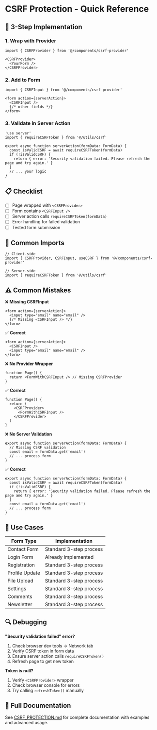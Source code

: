 # CSRF Protection - Quick Reference

## 🚀 3-Step Implementation

### 1. Wrap with Provider
```tsx
import { CSRFProvider } from '@/components/csrf-provider'

<CSRFProvider>
  <YourForm />
</CSRFProvider>
```

### 2. Add to Form
```tsx
import { CSRFInput } from '@/components/csrf-provider'

<form action={serverAction}>
  <CSRFInput />
  {/* other fields */}
</form>
```

### 3. Validate in Server Action
```tsx
'use server'
import { requireCSRFToken } from '@/utils/csrf'

export async function serverAction(formData: FormData) {
  const isValidCSRF = await requireCSRFToken(formData)
  if (!isValidCSRF) {
    return { error: 'Security validation failed. Please refresh the page and try again.' }
  }
  // ... your logic
}
```

## 📋 Checklist

- [ ] Page wrapped with `<CSRFProvider>`
- [ ] Form contains `<CSRFInput />`
- [ ] Server action calls `requireCSRFToken(formData)`
- [ ] Error handling for failed validation
- [ ] Tested form submission

## 🔧 Common Imports

```tsx
// Client-side
import { CSRFProvider, CSRFInput, useCSRF } from '@/components/csrf-provider'

// Server-side
import { requireCSRFToken } from '@/utils/csrf'
```

## ⚠️ Common Mistakes

❌ **Missing CSRFInput**
```tsx
<form action={serverAction}>
  <input type="email" name="email" />
  {/* Missing <CSRFInput /> */}
</form>
```

✅ **Correct**
```tsx
<form action={serverAction}>
  <CSRFInput />
  <input type="email" name="email" />
</form>
```

❌ **No Provider Wrapper**
```tsx
function Page() {
  return <FormWithCSRFInput /> // Missing CSRFProvider
}
```

✅ **Correct**
```tsx
function Page() {
  return (
    <CSRFProvider>
      <FormWithCSRFInput />
    </CSRFProvider>
  )
}
```

❌ **No Server Validation**
```tsx
export async function serverAction(formData: FormData) {
  // Missing CSRF validation
  const email = formData.get('email')
  // ... process form
}
```

✅ **Correct**
```tsx
export async function serverAction(formData: FormData) {
  const isValidCSRF = await requireCSRFToken(formData)
  if (!isValidCSRF) {
    return { error: 'Security validation failed. Please refresh the page and try again.' }
  }
  const email = formData.get('email')
  // ... process form
}
```

## 🎯 Use Cases

| Form Type | Implementation |
|-----------|----------------|
| Contact Form | Standard 3-step process |
| Login Form | Already implemented |
| Registration | Standard 3-step process |
| Profile Update | Standard 3-step process |
| File Upload | Standard 3-step process |
| Settings | Standard 3-step process |
| Comments | Standard 3-step process |
| Newsletter | Standard 3-step process |

## 🔍 Debugging

**"Security validation failed" error?**
1. Check browser dev tools → Network tab
2. Verify CSRF token in form data
3. Ensure server action calls `requireCSRFToken()`
4. Refresh page to get new token

**Token is null?**
1. Verify `<CSRFProvider>` wrapper
2. Check browser console for errors
3. Try calling `refreshToken()` manually

## 📖 Full Documentation

See [CSRF_PROTECTION.md](./CSRF_PROTECTION.md) for complete documentation with examples and advanced usage.